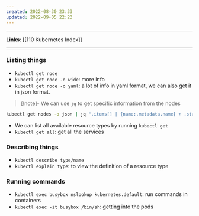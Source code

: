 ```yaml
---
created: 2022-08-30 23:33
updated: 2022-09-05 22:23
---
```

---
**Links**: [[110 Kubernetes Index]]

---
### Listing things
- `kubectl get node`
- `kubectl get node -o wide`: more info
- `kubectl get node -o yaml`: a lot of info in yaml format, we can also get it in json format.

> [!note]- We can use `jq` to get specific information from the nodes
```bash
kubectl get nodes -o json | jq ".items[] | {name:.metadata.name} + .status.capacity"
```

- We can list all available resource types by running `kubectl get`
- `kubectl get all`: get all the services

### Describing things
- `kubectl describe type/name`
- `kubectl explain type`: to view the definition of a resource type

### Running commands
- `kubectl exec busybox nslookup kubernetes.default`: run commands in containers
- `kubectl exec -it busybox /bin/sh`: getting into the pods

